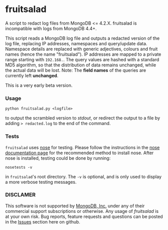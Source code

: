 # fruitsalad

A script to redact log files from MongoDB <= 4.2.X. fruitsalad is incompatible with logs from MongoDB 4.4+. 

This script reads a MongoDB log file and outputs a redacted version of the log file, replacing IP addresses, namespaces and query/update data. Namespace details are replaced with generic adjectives, colours and fruit names (hence the name "fruitsalad"). IP addresses are mapped to a private range starting with `192.168.`. The query values are hashed with a standard MD5 algorithm, so that the distribution of data remains unchanged, while the actual data will be lost. Note: The **field names** of the queries are currently left **unchanged**.

This is a very early beta version. 

### Usage

```
python fruitsalad.py <logfile>
```

to output the scrambled version to _stdout_, or redirect the output to a file by adding `> redacted.log` to the end of the command.

### Tests

`fruitsalad` uses [nose](https://github.com/nose-devs/nose) for testing. Please follow the instructions in the [nose documentation page](https://nose.readthedocs.io/en/latest/) for the recommended method to install nose. After nose is installed, testing could be done by running:

```
nosetests -v
```

in `fruitsalad`'s root directory. The `-v` is optional, and is only used to display a more verbose testing messages.

### DISCLAMER

This software is not supported by [MongoDB, Inc.](http://www.mongodb.com) under any of their commercial support subscriptions or otherwise. Any usage of _fruitsalad_ is at your own risk. 
Bug reports, feature requests and questions can be posted in the [Issues](https://github.com/rueckstiess/fruitsalad/issues?state=open) section here on github. 
